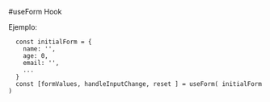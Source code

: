 #useForm Hook

Ejemplo:

```
  const initialForm = {
    name: '',
    age: 0,
    email: '',
    ...
  }
  const [formValues, handleInputChange, reset ] = useForm( initialForm )
```
